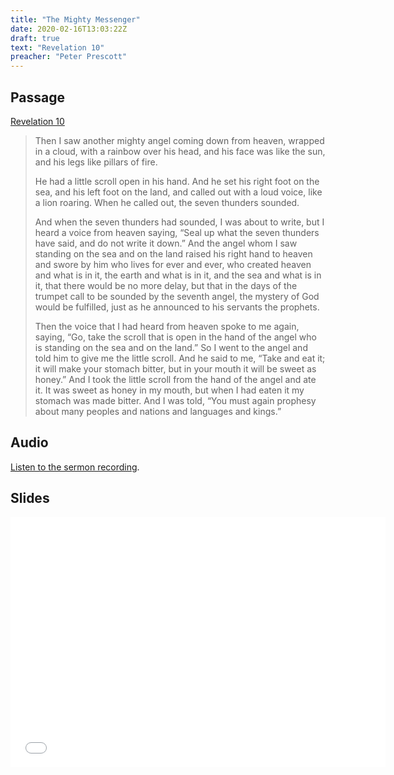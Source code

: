 ```yaml
---
title: "The Mighty Messenger"
date: 2020-02-16T13:03:22Z
draft: true
text: "Revelation 10"
preacher: "Peter Prescott"
---
```


## Passage
[Revelation 10](https://www.biblegateway.com/passage/?search=Revelation+10&version=NIV)

> Then I saw another mighty angel coming down from heaven, wrapped in a cloud, with a rainbow over his head, and his face was like the sun, and his legs like pillars of fire. 
> 
> He had a little scroll open in his hand. And he set his right foot on the sea, and his left foot on the land, and called out with a loud voice, like a lion roaring. When he called out, the seven thunders sounded. 
>
> And when the seven thunders had sounded, I was about to write, but I heard a voice from heaven saying, “Seal up what the seven thunders have said, and do not write it down.” And the angel whom I saw standing on the sea and on the land raised his right hand to heaven and swore by him who lives for ever and ever, who created heaven and what is in it, the earth and what is in it, and the sea and what is in it, that there would be no more delay, but that in the days of the trumpet call to be sounded by the seventh angel, the mystery of God would be fulfilled, just as he announced to his servants the prophets.
>
> Then the voice that I had heard from heaven spoke to me again, saying, “Go, take the scroll that is open in the hand of the angel who is standing on the sea and on the land.” So I went to the angel and told him to give me the little scroll. And he said to me, “Take and eat it; it will make your stomach bitter, but in your mouth it will be sweet as honey.” And I took the little scroll from the hand of the angel and ate it. It was sweet as honey in my mouth, but when I had eaten it my stomach was made bitter. And I was told, “You must again prophesy about many peoples and nations and languages and kings.”

## Audio
[Listen to the sermon recording](/audio/2020-02-16-am--Revelation10--The_Mighty_Messenger.m4a).

## Slides
<iframe src="/slides/2020-02-rev10.pdf" style="border:0px #ffffff none;" scrolling="no" frameborder="1" marginheight="0px" marginwidth="0px" height="400px" width="600px" allowfullscreen></iframe>
